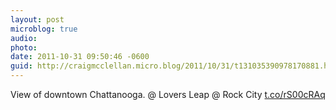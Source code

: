 ```yaml
---
layout: post
microblog: true
audio: 
photo: 
date: 2011-10-31 09:50:46 -0600
guid: http://craigmcclellan.micro.blog/2011/10/31/t131035390978170881.html
---
```

View of downtown Chattanooga.   @ Lovers Leap @ Rock City [t.co/rS00cRAq](http://t.co/rS00cRAq)
